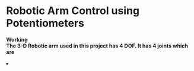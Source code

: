 # Robotic Arm Control using Potentiometers
<b> Working <b><br>
  The 3-D Robotic arm used in this project has 4 DOF. It has 4 joints which are <br>
  <li>
